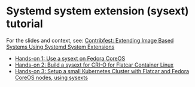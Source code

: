 # Systemd system extension (sysext) tutorial

For the slides and context, see:
[Contribfest: Extending Image Based Systems Using Systemd System Extensions](https://kccnceu2025.sched.com/event/1tcxe/contribfest-extending-image-based-systems-using-systemd-system-extensions)

* [Hands-on 1: Use a sysext on Fedora CoreOS](./hands-on-1)
* [Hands-on 2: Build a sysext for CRI-O for Flatcar Container Linux](./hands-on-2)
* [Hands-on 3: Setup a small Kubernetes Cluster with Flatcar and Fedora CoreOS nodes, using sysexts](./hands-on-3)
